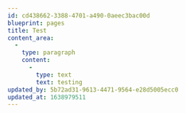 ```yaml
---
id: cd438662-3388-4701-a490-0aeec3bac00d
blueprint: pages
title: Test
content_area:
  -
    type: paragraph
    content:
      -
        type: text
        text: testing
updated_by: 5b72ad31-9613-4471-9564-e28d5005ecc0
updated_at: 1638979511
---
```

